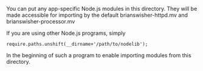 You can put any app-specific Node.js modules in this directory. They will be made accessible for importing by the default brianswisher-httpd.mv and brianswisher-processor.mv

If you are using other Node.js programs, simply

    require.paths.unshift(__dirname+'/path/to/nodelib');

In the beginning of such a program to enable importing modules from this directory.
